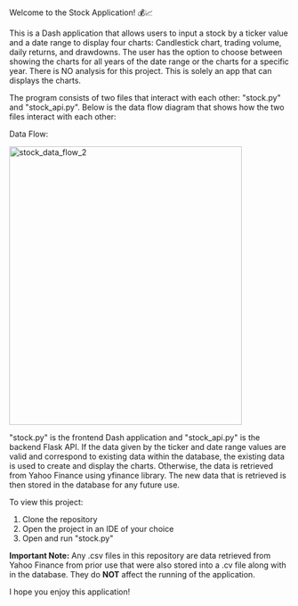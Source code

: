 Welcome to the Stock Application! 💰📈

This is a Dash application that allows users to input a stock by a ticker value and a date range to display four charts: Candlestick chart, trading volume, daily returns, and drawdowns.
The user has the option to choose between showing the charts for all years of the date range or the charts for a specific year. There is NO analysis for this project. This is solely an app 
that can displays the charts. 

The program consists of two files that interact with each other: "stock.py" and "stock_api.py". Below is the data flow diagram that shows how the two files interact with each other:

Data Flow:



<img width="418" height="500" alt="stock_data_flow_2" src="https://github.com/user-attachments/assets/996f939f-6197-4f33-b2db-cc3e52bed24b" />


"stock.py" is the frontend Dash application and "stock_api.py"
is the backend Flask API. If the data given by the ticker and date 
range values are valid and correspond to existing data within the database, 
the existing data is used to create and display the charts. Otherwise, the data is retrieved from Yahoo Finance using yfinance library.
The new data that is retrieved is then stored in the database for any future use. 

To view this project:
1. Clone the repository
2. Open the project in an IDE of your choice
3. Open and run "stock.py"

**Important Note:** Any .csv files in this repository are data retrieved from Yahoo Finance from prior use that were also stored into a .cv file along with in the database. They do **NOT** affect the running of the application.

I hope you enjoy this application! 
